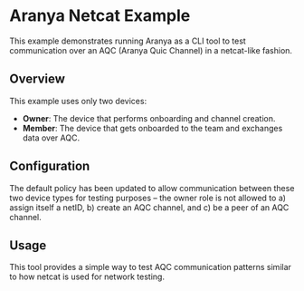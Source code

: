 # Aranya Netcat Example

This example demonstrates running Aranya as a CLI tool to test communication over an AQC (Aranya Quic Channel) in a netcat-like fashion.

## Overview

This example uses only two devices:
- **Owner**: The device that performs onboarding and channel creation.
- **Member**: The device that gets onboarded to the team and exchanges data over AQC.

## Configuration

The default policy has been updated to allow communication between these two device types for testing purposes – the owner role is not allowed to a) assign itself a netID, b) create an AQC channel, and c) be a peer of an AQC channel.

## Usage

This tool provides a simple way to test AQC communication patterns similar to how netcat is used for network testing.